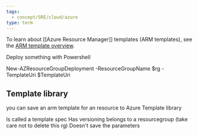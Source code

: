 ```yaml
---
tags:
  - concept/SRE/cloud/azure 
type: term
---
```


To learn about [[Azure Resource Manager]] templates (ARM templates), see the [ARM template overview](https://learn.microsoft.com/en-us/azure/azure-resource-manager/templates/overview). 

Deploy something with Powershell

New-AZResourceGroupDeployment -ResourceGroupName $rg -TemplateUri $TemplateUri 


## Template library

you can save an arm template for an resource to Azure Template library

Is called a template spec
Has versioning
belongs to a resourcegroup (take care not to delete this rg)
Doesn't save the parameters
